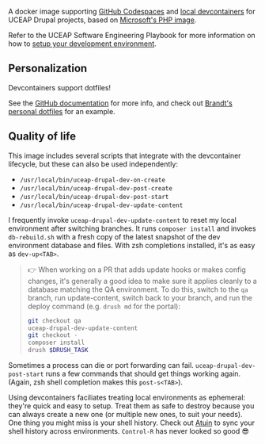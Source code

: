 A docker image supporting [GitHub Codespaces](https://github.com/features/codespaces) and [local devcontainers](https://containers.dev) for UCEAP Drupal projects, based on [Microsoft's PHP image](https://github.com/devcontainers/images/tree/main/src/php).

Refer to the UCEAP Software Engineering Playbook for more information on how to [setup your development environment](https://itse-playbook.uceap.work/fundamentals/setup-your-development-environment/).

## Personalization

Devcontainers support dotfiles!

See the [GitHub documentation](https://docs.github.com/en/codespaces/setting-your-user-preferences/personalizing-github-codespaces-for-your-account#dotfiles) for more info, and check out [Brandt's personal dotfiles](https://github.com/kurowski/dotfiles) for an example.

## Quality of life

This image includes several scripts that integrate with the devcontainer lifecycle, but these can also be used independently:

* `/usr/local/bin/uceap-drupal-dev-on-create`
* `/usr/local/bin/uceap-drupal-dev-post-create`
* `/usr/local/bin/uceap-drupal-dev-post-start`
* `/usr/local/bin/uceap-drupal-dev-update-content`

I frequently invoke `uceap-drupal-dev-update-content` to reset my local environment after switching branches. It runs `composer install` and invokes `db-rebuild.sh` with a fresh copy of the latest snapshot of the dev environment database and files. With zsh completions installed, it's as easy as `dev-up<TAB>`.

> 👉 When working on a PR that adds update hooks or makes config changes, it's generally a good idea to make sure it applies cleanly to a database matching the QA environment. To do this, switch to the `qa` branch, run update-content, switch back to your branch, and run the deploy command (e.g. `drush md` for the portal):
> ``` zsh
> git checkout qa
> uceap-drupal-dev-update-content
> git checkout -
> composer install
> drush $DRUSH_TASK
> ```

Sometimes a process can die or port forwarding can fail. `uceap-drupal-dev-post-start` runs a few commands that should get things working again. (Again, zsh shell completion makes this `post-s<TAB>`).

Using devcontainers faciliates treating local environments as ephemeral: they're quick and easy to setup. Treat them as safe to destroy because you can always create a new one (or multiple new ones, to suit your needs). One thing you might miss is your shell history. Check out [Atuin](https://atuin.sh/) to sync your shell history across environments. `Control-R` has never looked so good 😎
